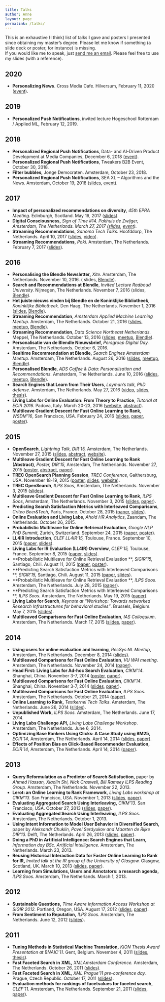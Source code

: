 ```yaml
---
title: Talks
author: Anne
layout: page
permalink: /talks/
---
```


This is an exhaustive (I think) list of talks I gave and posters I presented since obtaining my master’s degree. Please
let me know if something (a slide deck or poster, for instance) is missing.  
If you would like me to speak, just [send me an email](/about/). Please feel free to use my slides (with a reference).

## 2020

- **Personalizing News.** Cross Media Cafe. Hilversum, February 11,
  2020 ([event](https://crossmediacafe-data-ai-voor-media.eventbrite.nl/)).

## 2019

- **Personalized Push Notifications**, invited lecture Hogeschool Rotterdam / Applied ML, February 12, 2019.

## 2018

- **Personalized Regional Push Notifications**, Data- and AI-Driven Product Development at Media Companies, December 6,
  2018 ([event](https://amsterdam.bigdatamedia.org/)).
- **Personalized Regional Push Notifications**, Tweakers B2B Event, October 30, 2018.
- **Filter bubbles**, Jonge Democraten. Amsterdam, October 23, 2018.
- **Personalized Regional Push Notifications**, SEA XL – Algorithms and the News. Amsterdam, October 19,
  2018 ([slides](/assets/SEA-XL-Personalized-Push.pdf), [event](https://www.meetup.com/SEA-Search-Engines-Amsterdam/events/qvfxgpyxnbjc/)).

## 2017

- **Impact of personalized recommendations on diversity**, *45th EPRA Meeting*. Edinburgh, Scotland. May 19,
  2017 ([slides](/assets/epra-anneschuth.pdf)).
- **Digital Consciousness,** *Sign of Time #14. Pakhuis de Zwijger, Amsterdam, The Netherlands. March 27,
  2017 ([slides](https://researchblendle.files.wordpress.com/2017/03/sign-of-time-digital-consciousness-anneschuth.pdf), [event](https://dezwijger.nl/programma/digital-conciousness)).*
- ****Streaming Recommendations****, *Sanoma Tech Talks.* Hoofddorp, The Netherlands. April 10,
  2017 ([slides](https://researchblendle.files.wordpress.com/2016/11/sanoma-tech-talks.pdf), [video](https://www.youtube.com/watch?v=5F2mfhRU3yw)).
- **Streaming Recommendations,** *Poki.* Amsterdam, The Netherlands. February 7,
  2017 ([slides](/assets/northeast-anneschuth-streamingblendle.pdf)).

## 2016

- **Personalising the Blendle Newsletter,** *Xite.* Amsterdam, The Netherlands. November 10, 2016. (
  slides, [Blendle](https://blendle.com/)).
- **Search and Recommendations at Blendle**, *Invited Lecture Radboud University.* Nijmegen, The Netherlands. November
  7, 2016 (slides, [Blendle](https://blendle.com/)).
- **Het juiste nieuws vinden bij Blendle en de Koninklijke Bibliotheek**, *Koninklijke Bibliotheek.* Den Haag, The
  Netherlands. November 1, 2016 ([slides](/assets/kb-anneschuth-streamingblendle.pdf), [Blendle](https://blendle.com/)).
- **Streaming Recommendation**, *Amsterdam Applied Machine Learning Meetup.* Amsterdam, The Netherlands. October 21,
  2016 ([slides](/assets/appliedml-anneschuth-streamingblendle.pdf), [meetup](http://www.meetup.com/The-Amsterdam-Applied-Machine-Learning-Meetup-Group/events/234463593/), [Blendle](https://blendle.com/)).
- **Streaming Recommendation**, *Data Science Northeast Netherlands.* Meppel, The Netherlands. October 13,
  2016 ([slides](/assets/northeast-anneschuth-streamingblendle.pdf), [meetup](http://www.meetup.com/Data-Science-Northeast-Netherlands/events/233467122/), [Blendle](https://blendle.com/)).
- **Personalisatie van de Blendle Nieuwsbrief,** *Persgroep Digital Day.* Amsterdam, The Netherlands. October 6, 2016.
- **Realtime Recommendation at Blendle**, *Search Engines Amsterdam Meetup.* Amsterdam, The Netherlands. August 26,
  2016 ([slides](/assets/sea-anneschuth-streamingblendle.pdf), [meetup](http://www.meetup.com/SEA-Search-Engines-Amsterdam/events/230808199/), [Blendle](https://blendle.com/)).
- **Personalised Blendle**, *ADS Coffee &amp; Data: Personalisation and Recommendations.* Amsterdam, The Netherlands.
  June 10,
  2016 ([slides](/assets/coffeedata-anneschuth-personalblendle.pdf), [meetup](http://www.meetup.com/Amsterdam-Data-Science/events/230740099/), [Blendle](https://blendle.com/)).
- **Search Engines that Learn from Their Users**, *Layman’s talk, PhD defense.* Amsterdam, The Netherlands. May 27,
  2016 ([video](http://webcolleges.uva.nl/Mediasite/Play/1ee49f6e8d55445496b574b5df73fd3d1d), [slides](/assets/lekenpraatje.pdf), [thesis](/thesis)).
- **Living Labs for Online Evaluation: From Theory to Practice**, *Tutorial at ECIR 2016.* Padova, Italy. March 20-23,
  2016 ([website](http://living-labs.net/tutorial/), [abstract](/assets/ecir2016-ll-tutorial.pdf)).
- **Multileave Gradient Descent for Fast Online Learning to Rank**, *WSDM’16*, San Francisco, USA. February 24,
  2016 ([slides](/assets/20160224-multileleavegradientdescent.pdf), [paper](/assets/wsdm2016-multileave-gradient-descent1.pdf), [poster](/assets/20151124-WSDM-MGD.pdf)).

## 2015

- **OpenSearch**, *Lightning Talk, DIR’15,* Amsterdam, The Netherlands. November 27,
  2015 ([slides](/assets/20151103-dir-lightning.pdf), [abstract](/assets/dir2015-opensearch-proceedings.pdf), [website](http://trec-open-search.org/)).
- **Multileave Gradient Descent for Fast Online Learning to Rank (Abstract)**, *Poster, DIR’15,* Amsterdam, The
  Netherlands. November 27,
  2015 ([poster](/assets/20151124-WSDM-MGD.pdf), [abstract](/assets/dir2015-multileave-gradient-descent.pdf), [paper](/assets/wsdm2016-multileave-gradient-descent1.pdf)).
- **TREC OpenSearch Planning Session**, *TREC Conference*, Gaithersburg, USA. November 18-19,
  2015 ([poster](/assets/TREC-OpenSearch.pdf), [slides](/assets/20151119-TREC-OpenSearch.pdf), [website](http://trec-open-search.org/)).
- **TREC OpenSearch**, *ILPS Soos*, Amsterdam, The Netherlands. November 3,
  2015 ([slides](/assets/20151103-dir-lightning.pdf)).
- **Multileave Gradient Descent for Fast Online Learning to Rank**, *ILPS Soos*, Amsterdam, The Netherlands. November 3,
  2015 ([slides](/assets/20151103-multileleavegradientdescent.pdf), [paper](/assets/wsdm2016-multileave-gradient-descent1.pdf)).
- **<span class="s1">Predicting Search Satisfaction Metrics with Interleaved Comparisons</span>**<span class="s1">,
  *Criteo Beer&amp;Tech*</span><span class="s1">*,* Paris, France. October 28,
  2015 ([paper](/assets/fp041-schuthA.pdf), [slides](/assets/20151028-criteo.pdf)).</span>
- **Online Evaluation and Living Labs**, *Ahold HR Analytics*, Zaandam, The Netherlands. October 26, 2015.
- **<span class="s1">Probabilistic Multileave for Online Retrieval Evaluation</span>**<span class="s1">, *Google NLP PhD
  Summit*</span><span class="s1">*,* Zurich, Switzerland. September 24,
  2015 ([paper](/assets/schuth-probabilistic-2015.pdf), [poster](/assets/20150809-SIGIR-multileave.pdf)).</span>
- **<span class="s1">LL4IR Introduction</span>**<span class="s1">, *CLEF LL4IR’15,*</span><span class="s1"> Toulouse,
  France. September 10,
  2015 ([paper](/assets/clef2015-ll4ir-ceur.pdf), [slides](/assets/clefll4ir_introduction_to_lab.pdf)).</span>
- **<span class="s1">Living Labs for IR Evaluation (LL4IR) Overview</span>**<span class="s1">,
  *CLEF’15,*</span><span class="s1"> Toulouse, France. September 8,
  2015 ([paper](/assets/clef2015-ll4ir-ceur.pdf), [slides](/assets/20150908-CLEF-Overview-AnneSchuth.pdf)).</span>
- **<span class="s1">Probabilistic Multileave for Online Retrieval Evaluation</span>
  **<span class="s1">, </span><span class="s1">*SIGIR’15,* Santiago, Chili. August 11,
  2015 ([paper](/assets/schuth-probabilistic-2015.pdf), [poster](/assets/20150809-SIGIR-multileave.pdf)).</span>
- **<span class="s1">Predicting Search Satisfaction Metrics with Interleaved Comparisons</span>
  **<span class="s1">, </span><span class="s1">*SIGIR’15,* Santiago, Chili. August 11,
  2015 ([paper](/assets/fp041-schuthA.pdf), [slides](/assets/20150811-SIGIR-PredictingSearchSatisfaction.pdf)).</span>
- **<span class="s1">Probabilistic Multileave for Online Retrieval Evaluation</span>
  **<span class="s1">, </span><span class="s1">*ILPS Soos*. Amsterdam, The Netherlands. July 28,
  2015 ([paper](/assets/schuth-probabilistic-2015.pdf)).</span>
- **<span class="s1">Predicting Search Satisfaction Metrics with Interleaved Comparisons</span>
  **<span class="s1">, </span><span class="s1">*ILPS Soos*. Amsterdam, The Netherlands. May 19,
  2015 ([paper](/assets/fp041-schuthA.pdf)).</span>
- **Living Labs for Search**, *Keynote at “Workshop: Towards networked Research Infrastructures for behavioral
  studies”*. Brussels, Belgium. May 7, 2015 ([slides](/assets/20150507-ScienceEurope-AnneSchuth.pdf)).
- **Multileaved Comparisons for Fast Online Evaluation**, *IAS Colloquium*. Amsterdam, The Netherlands. March 17,
  2015 ([slides](/assets/multileave.pdf), [paper](/assets/ir1190-schuth-cikm2014-multileave.pdf)).

## 2014

- **Using users for online evaluation and learning**, *RecSys:NL Meetup*, Amsterdam, The Netherlands. December 8,
  2014 ([slides](/assets/20141208-recommender-anneschuth.pdf)).
- **Multileaved Comparisons for Fast Online Evaluation**, *VU WAI meeting*. Amsterdam, The Netherlands. November 24,
  2014 ([paper](/assets/ir1190-schuth-cikm2014-multileave.pdf)).
- **Head First: Living Labs for Ad-hoc Search Evaluation**, *CIKM’14*. Shanghai, China. November 3-7,
  2014 ([poster](/assets/cikm2014-lleval.pdf), [paper](/assets/cikm2014-lleval.pdf)).
- **Multileaved Comparisons for Fast Online Evaluation**, *CIKM’14*. Shanghai, China. November 3-7,
  2014 ([slides](/assets/multileave.pdf), [paper](/assets/ir1190-schuth-cikm2014-multileave.pdf)).
- **Multileaved Comparisons for Fast Online Evaluation**, *ILPS Soos*. Amsterdam, The Netherlands. October 21,
  2014 ([paper](/assets/ir1190-schuth-cikm2014-multileave.pdf)).
- **Online Learning to Rank,** *Textkernel Tech Talks*. Amsterdam, The Netherlands. June 26,
  2014 ([slides](/assets/20140626-textkernel-anneschuth.pdf)).
- **Unpublished Work,** *ILPS Soos.* Amsterdam, The Netherlands. June 17, 2014.
- **Living Labs Challenge API,** *Living Labs Challenge Workshop*. Amsterdam, The Netherlands. June 6, 2014.
- **Optimizing Base Rankers Using Clicks: A Case Study using BM25,** *ECIR’14*, Amsterdam, The Netherlands. April 14,
  2014 ([slides](/assets/ecir-2014-bm25.pdf), [paper](/assets/ecir2014-schuth-bm25.pdf)).
- **Effects of Position Bias on Click-Based Recommender Evaluation,** *ECIR’14*, Amsterdam, The Netherlands. April 14,
  2014 ([paper](/assets/ecir2014-sp-interleaving.pdf)).

## 2013

- **Query Reformulation as a Predictor of Search Satisfaction,** paper by *Ahmed Hassan, Xiaolin Shi, Nick Craswell,
  Bill Ramsey*  *ILPS Reading Group*. Amsterdam, The Netherlands. November 22, 2013.
- **Lerot: an Online Learning to Rank Framework,** *Living Labs workshop at CIKM’13.* San Francisco, USA. November 1,
  2013 ([slides](/assets/ll2013-lerot.pdf), [paper](/assets/cikm-livinglab-2013-lerot.pdf)).
- **Evaluating Aggregated Search Using Interleaving,** *CIKM’13.* San Francisco, USA. October 27,
  2013 ([slides](/assets/cikm2013-evaluation-aggregated-search.pdf), [paper](/assets/ir0656-chuklin.pdf)).
- **Evaluating Aggregated Search Using Interleaving,** *ILPS Soos*. Amsterdam, The Netherlands. October 1, 2013.
- **Using Intent Information to Model User Behavior in Diversified Search,** paper by *Aleksandr Chuklin, Pavel
  Serdyukov and Maarten de Rijke* *DIR’13.* Delft, The Netherlands. April 26,
  2013 ([slides](/assets/ECIR13-chuklin.pdf), [paper](http://ilps.science.uva.nl/sites/default/files/ecir2013-layout.pdf)).
- **Doing a PhD in Artificial Intelligence: Search Engines that Learn,** *Information day BSc. Artificial Intelligence.*
  Amsterdam, The Netherlands. March 23, 2013.
- **Reusing Historical Interaction Data for Faster Online Learning to Rank for IR,** *Invited talk at the IR group of
  the University of Glasgow.* Glasgow, Scotland, UK. March 10,
  2013 ([slides](/assets/20130312-reusinghistoricaldata.pdf), [paper](/assets/wsdm-2013-learning.pdf)).
- **Learning from Simulations, Users and Annotators: a research agenda,** *ILPS Soos.* Amsterdam, The Netherlands. March
  1, 2013.

## 2012

- **Sustainable Questions,** *Time Aware Information Access Workshop at SIGIR 2012.* Portland, Oregon, USA. August 17,
  2012 ([slides](/assets/taia2012-sustainable-slides.pdf), [paper](/assets/taia2012-sustainable-slides.pdf)).
- **From Sentiment to Reputation,** *ILPS Soos.* Amsterdam, The Netherlands. June 12,
  2012 ([slides](/assets/sentiment-presentation.pdf)).

## 2011

- **Tuning Methods in Statistical Machine Translation,** *KION Thesis Award Presentation at *BNAIC’11.** Gent, Belgium.
  November 4, 2011 ([slides](/assets/KION-presentation.pdf), [thesis](/assets/anne-schuth-msc-thesis.pdf)).
- **Fast Faceted Search in** **XML,** *XMLAmsterdam Conference.* Amsterdam, The Netherlands. October 26,
  2011 ([slides](/assets/presentation-export.pdf)).
- **Fast Faceted Search in XML,** *XML Prague’11 pre-conference day.* Prague, Czech Republic. October 17,
  2011 ([slides](/assets/xml-prague-presentation.pdf)).
- **Evaluation methods for rankings of facetvalues for faceted search,** *CLEF’11.* Amsterdam, The Netherlands.
  September 21, 2011 ([slides](/assets/clef2011-presentation.pdf), [paper](/assets/clef2011-schuth-evaluation.pdf)).